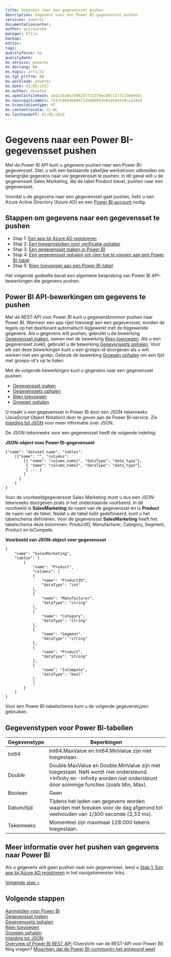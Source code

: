```yaml
---
title: Gegevens naar een gegevensset pushen
description: Gegevens naar een Power BI-gegevensset pushen
services: powerbi
documentationcenter: 
author: guyinacube
manager: kfile
backup: 
editor: 
tags: 
qualityfocus: no
qualitydate: 
ms.service: powerbi
ms.devlang: NA
ms.topic: article
ms.tgt_pltfrm: NA
ms.workload: powerbi
ms.date: 01/05/2017
ms.author: asaxton
ms.openlocfilehash: aba135a0a790025f732379ecb07157f1150d999c
ms.sourcegitcommit: 7517c068db806f12bb0b953e9a1bd4249ca12da5
ms.translationtype: HT
ms.contentlocale: nl-NL
ms.lasthandoff: 01/05/2018
---
```

# <a name="push-data-into-a-power-bi-dataset"></a>Gegevens naar een Power BI-gegevensset pushen
Met de Power BI API kunt u gegevens pushen naar een Power BI-gegevensset. Stel, u wilt een bestaande zakelijke werkstroom uitbreiden om belangrijke gegevens naar uw gegevensset te pushen. In dit geval wilt u de gegevensset Sales Marketing, die de tabel Product bevat, pushen naar een gegevensset.

Voordat u de gegevens naar een gegevensset gaat pushen, hebt u een Azure Active Directory (Azure AD) en een [Power BI-account](create-an-azure-active-directory-tenant.md) nodig.

## <a name="steps-to-push-data-into-a-dataset"></a>Stappen om gegevens naar een gegevensset te pushen
* Stap 1: [Een app bij Azure AD registreren](walkthrough-push-data-register-app-with-azure-ad.md)
* Stap 2: [Een toegangstoken voor verificatie ophalen](walkthrough-push-data-get-token.md)
* Stap 3: [Een gegevensset maken in Power BI](walkthrough-push-data-create-dataset.md)
* Stap 4: [Een gegevensset ophalen om rijen toe te voegen aan een Power BI-tabel](walkthrough-push-data-get-datasets.md)
* Stap 5: [Rijen toevoegen aan een Power BI-tabel](walkthrough-push-data-add-rows.md)

Het volgende gedeelte bevat een algemene bespreking van Power BI API-bewerkingen die gegevens pushen.

## <a name="power-bi-api-operations-to-push-data"></a>Power BI API-bewerkingen om gegevens te pushen
Met de REST-API voor Power BI kunt u gegevensbronnen pushen naar Power BI. Wanneer een app rijen toevoegt aan een gegevensset, worden de tegels op het dashboard automatisch bijgewerkt met de bijgewerkte gegevens. Als u gegevens wilt pushen, gebruikt u de bewerking [Gegevensset maken](https://msdn.microsoft.com/library/mt203562.aspx), samen met de bewerking [Rijen toevoegen](https://msdn.microsoft.com/library/mt203561.aspx). Als u een gegevensset zoekt, gebruikt u de bewerking [Gegevenssets ophalen](https://msdn.microsoft.com/library/mt203567.aspx). Voor elk van deze bewerkingen kunt u een groeps-id doorgeven als u wilt werken met een groep. Gebruik de bewerking [Groepen ophalen](https://msdn.microsoft.com/library/mt243842.aspx) om een lijst met groeps-id's op te halen.

Met de volgende bewerkingen kunt u gegevens naar een gegevensset pushen:

* [Gegevensset maken](https://msdn.microsoft.com/library/mt203562.aspx)
* [Gegevenssets ophalen](https://msdn.microsoft.com/library/mt203567.aspx)
* [Rijen toevoegen](https://msdn.microsoft.com/library/mt203561.aspx)
* [Groepen ophalen](https://msdn.microsoft.com/library/mt243842.aspx)

U maakt u een gegevensset in Power BI door een JSON-tekenreeks (JavaScript Object Notation) door te geven aan de Power BI-service. Zie [Inleiding tot JSON](http://json.org/) voor meer informatie over JSON.

De JSON-tekenreeks voor een gegevensset heeft de volgende indeling:

**JSON-object voor Power BI-gegevensset**

    {"name": "dataset_name", "tables":
        [{"name": "", "columns":
            [{ "name": "column_name1", "dataType": "data_type"},
             { "name": "column_name2", "dataType": "data_type"},
             { ... }
            ]
          }
        ]
    }

Voor de voorbeeldgegevensset Sales Marketing moet u dus een JSON-tekenreeks doorgeven zoals in het onderstaande voorbeeld. In dit voorbeeld is **SalesMarketing** de naam van de gegevensset en is **Product** de naam van de tabel. Nadat u de tabel hebt gedefinieerd, kunt u het tabelschema definiëren. Voor de gegevensset **SalesMarketing** heeft het tabelschema deze kolommen: ProductID, Manufacturer, Category, Segment, Product en IsCompete.

**Voorbeeld van JSON-object voor gegevensset**

    {
        "name": "SalesMarketing",
        "tables": [
            {
                "name": "Product",
                "columns": [
                {
                    "name": "ProductID",
                    "dataType": "int"
                },
                {
                    "name": "Manufacturer",
                    "dataType": "string"
                },
                {
                    "name": "Category",
                    "dataType": "string"
                },
                {
                    "name": "Segment",
                    "dataType": "string"
                },
                {
                    "name": "Product",
                    "dataType": "string"
                },
                {
                    "name": "IsCompete",
                    "dataType": "bool"
                }
                ]
            }
        ]
    }

Voor een Power BI-tabelschema kunt u de volgende gegevenstypen gebruiken.

## <a name="power-bi-table-data-types"></a>Gegevenstypen voor Power BI-tabellen
| **Gegevenstype** | **Beperkingen** |
| --- | --- |
| Int64 |Int64.MaxValue en Int64.MinValue zijn niet toegestaan. |
| Double |Double.MaxValue en Double.MinValue zijn niet toegestaan. NaN wordt niet ondersteund. +Infinity en -Infinity worden niet ondersteunt door sommige functies (zoals Min, Max). |
| Boolean |Geen |
| Datum/tijd |Tijdens het laden van gegevens worden waarden met breuken voor de dag afgerond tot veelvouden van 1/300 seconde (3,33 ms). |
| Tekenreeks |Momenteel zijn maximaal 128.000 tekens toegestaan. |

## <a name="learn-more-about-pushing-data-into-power-bi"></a>Meer informatie over het pushen van gegevens naar Power BI
Als u gegevens wilt gaan pushen naar een gegevensset, leest u [Stap 1: Een app bij Azure AD registreren](walkthrough-push-data-register-app-with-azure-ad.md) in het navigatievenster links.

[Volgende stap >](walkthrough-push-data-register-app-with-azure-ad.md)

## <a name="next-steps"></a>Volgende stappen
[Aanmelden voor Power BI](create-an-azure-active-directory-tenant.md)  
[Gegevensset maken](https://msdn.microsoft.com/library/mt203562.aspx)  
[Gegevenssets ophalen](https://msdn.microsoft.com/library/mt203567.aspx)  
[Rijen toevoegen](https://msdn.microsoft.com/library/mt203561.aspx)  
[Groepen ophalen](https://msdn.microsoft.com/library/mt243842.aspx)  
[Inleiding tot JSON](http://json.org/)  
[Overview of Power BI REST API](overview-of-power-bi-rest-api.md) (Overzicht van de REST-API voor Power BI)  
Nog vragen? [Misschien dat de Power BI-community het antwoord weet](http://community.powerbi.com/)


